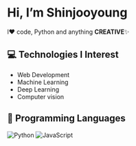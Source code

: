 # Hi, I’m Shinjooyoung

I❤️ code, Python and anything **CREATIVE**✨

## 💻 Technologies I Interest

- Web Development
- Machine Learning
- Deep Learning
- Computer vision

## 📘 Programming Languages
<img alt="Python" src="https://img.shields.io/badge/python%20-%2314354C.svg?&style=for-the-badge&logo=python&logoColor=white"/> <img alt="JavaScript" src="https://img.shields.io/badge/javascript%20-%23323330.svg?&style=for-the-badge&logo=javascript&logoColor=%23F7DF1E"/> 



<!---
gy8379/gy8379 is a ✨ special ✨ repository because its `README.md` (this file) appears on your GitHub profile.
You can click the Preview link to take a look at your changes.
--->
